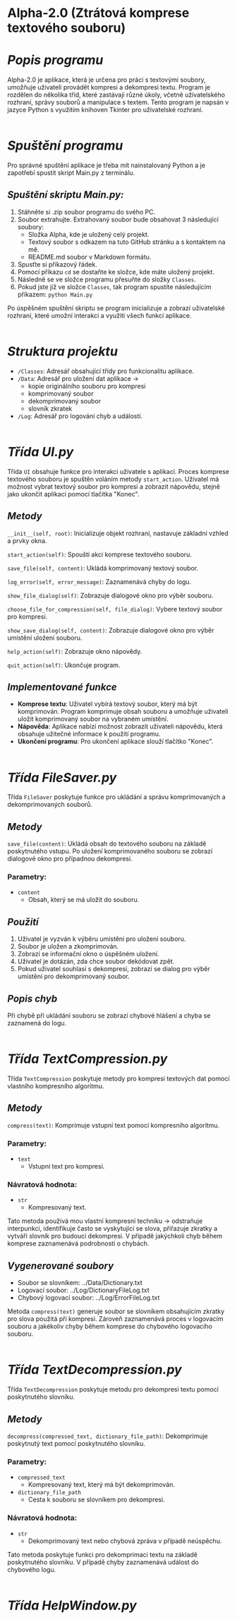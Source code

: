 # Alpha-2.0 (Ztrátová komprese textového souboru)

# *Popis programu*
Alpha-2.0 je aplikace, která je určena pro práci s textovými soubory, umožňuje uživateli provádět kompresi a dekompresi textu. Program je rozdělen do několika tříd, které zastávají různé úkoly, včetně uživatelského rozhraní, správy souborů a manipulace s textem. Tento program je napsán v jazyce Python s využitím knihoven Tkinter pro uživatelské rozhraní.
</br></br>

# *Spuštění programu*
Pro správné spuštění aplikace je třeba mít nainstalovaný Python a je zapotřebí spustit skript Main.py z terminálu.</br>
## *Spuštění skriptu Main.py:*
1. Stáhněte si .zip soubor programu do svého PC.
2. Soubor extrahujte. Extrahovaný soubor bude obsahovat 3 následující soubory:
   - Složka Alpha, kde je uložený celý projekt.
   - Textový soubor s odkazem na tuto GitHub stránku a s kontaktem na mě.
   - README.md soubor v Markdown formátu.
4. Spusťte si příkazový řádek.
5. Pomocí příkazu `cd` se dostaňte ke složce, kde máte uložený projekt.
6. Následně se ve složce programu přesuňte do složky `Classes`.
7. Pokud jste již ve složce `Classes`, tak program spustíte následujícím příkazem: `python Main.py`

Po úspěšném spuštění skriptu se program inicializuje a zobrazí uživatelské rozhraní, které umožní interakci a využití všech funkcí aplikace.
</br></br>

# *Struktura projektu*

- `/Classes`: Adresář obsahující třídy pro funkcionalitu aplikace.
- `/Data`: Adresář pro uložení dat aplikace ->
  - kopie originálního souboru pro kompresi
  - komprimovaný soubor
  - dekomprimovaný soubor
  - slovník zkratek
- `/Log`: Adresář pro logování chyb a událostí.
</br></br>

# *Třída UI.py*

Třída `UI` obsahuje funkce pro interakci uživatele s aplikací. Proces komprese textového souboru je spuštěn voláním metody `start_action`. Uživatel má možnost vybrat textový soubor pro kompresi a zobrazit nápovědu, stejně jako ukončit aplikaci pomocí tlačítka "Konec".

## *Metody*
`__init__(self, root)`: Inicializuje objekt rozhraní, nastavuje základní vzhled a prvky okna.

`start_action(self)`: Spouští akci komprese textového souboru.

`save_file(self, content)`: Ukládá komprimovaný textový soubor.

`log_error(self, error_message)`: Zaznamenává chyby do logu.

`show_file_dialog(self)`: Zobrazuje dialogové okno pro výběr souboru.

`choose_file_for_compression(self, file_dialog)`: Vybere textový soubor pro kompresi.

`show_save_dialog(self, content)`: Zobrazuje dialogové okno pro výběr umístění uložení souboru.

`help_action(self)`: Zobrazuje okno nápovědy.

`quit_action(self)`: Ukončuje program.

## *Implementované funkce*

- **Komprese textu**: Uživatel vybírá textový soubor, který má být komprimován. Program komprimuje obsah souboru a umožňuje uživateli uložit komprimovaný soubor na vybraném umístění.
- **Nápověda**: Aplikace nabízí možnost zobrazit uživateli nápovědu, která obsahuje užitečné informace k použití programu.
- **Ukončení programu**: Pro ukončení aplikace slouží tlačítko "Konec".
</br></br>

# *Třída FileSaver.py*
Třída `FileSaver` poskytuje funkce pro ukládání a správu komprimovaných a dekomprimovaných souborů.

## *Metody*
`save_file(content)`: Ukládá obsah do textového souboru na základě poskytnutého vstupu. Po uložení komprimovaného souboru se zobrazí dialogové okno pro případnou dekompresi.</br>

### Parametry:
  - `content`
    - Obsah, který se má uložit do souboru.

## *Použití*
1. Uživatel je vyzván k výběru umístění pro uložení souboru.
2. Soubor je uložen a zkomprimován.
3. Zobrazí se informační okno o úspěšném uložení.
4. Uživatel je dotázán, zda chce soubor dekódovat zpět.
5. Pokud uživatel souhlasí s dekompresí, zobrazí se dialog pro výběr umístění pro dekomprimovaný soubor.

## *Popis chyb*
Při chybě při ukládání souboru se zobrazí chybové hlášení a chyba se zaznamená do logu.</br></br>

# *Třída TextCompression.py*
Třída `TextCompression` poskytuje metody pro kompresi textových dat pomocí vlastního kompresního algoritmu.

## *Metody*
`compress(text)`: Komprimuje vstupní text pomocí kompresního algoritmu.

### Parametry:
  - `text`
    - Vstupní text pro kompresi.
  
### Návratová hodnota:
  - `str`
     - Kompresovaný text.

Tato metoda používá mou vlastní kompresní techniku -> odstraňuje interpunkci, identifikuje často se vyskytující se slova, přiřazuje zkratky a vytváří slovník pro budoucí dekompresi. V případě jakýchkoli chyb během komprese zaznamenává podrobnosti o chybách.

## *Vygenerované soubory*
- Soubor se slovníkem: ../Data/Dictionary.txt
- Logovací soubor: ../Log/DictionaryFileLog.txt
- Chybový logovací soubor: ../Log/ErrorFileLog.txt

Metoda `compress(text)` generuje soubor se slovníkem obsahujícím zkratky pro slova použitá při kompresi. Zároveň zaznamenává proces v logovacím souboru a jakékoliv chyby během komprese do chybového logovacího souboru.</br></br>

# *Třída TextDecompression.py*
Třída `TextDecompression` poskytuje metodu pro dekompresi textu pomocí poskytnutého slovníku.

## *Metody*
`decompress(compressed_text, dictionary_file_path)`: Dekomprimuje poskytnutý text pomocí poskytnutého slovníku.

### Parametry:

- `compressed_text`
  - Kompresovaný text, který má být dekomprimován.
- `dictionary_file_path`
  - Cesta k souboru se slovníkem pro dekompresi.

### Návratová hodnota:
- `str`
  - Dekomprimovaný text nebo chybová zpráva v případě neúspěchu.

Tato metoda poskytuje funkci pro dekomprimaci textu na základě poskytnutého slovníku. V případě chyby zaznamenává událost do chybového logu.
</br></br>

# *Třída HelpWindow.py*
